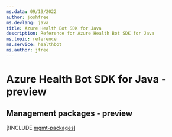 ```yaml
---
ms.data: 09/19/2022
author: joshfree
ms.devlang: java
title: Azure Health Bot SDK for Java
description: Reference for Azure Health Bot SDK for Java
ms.topic: reference
ms.service: healthbot
ms.author: jfree
---
```

# Azure Health Bot SDK for Java - preview

## Management packages - preview
[!INCLUDE [mgmt-packages](health-bot-mgmt-index.md)]